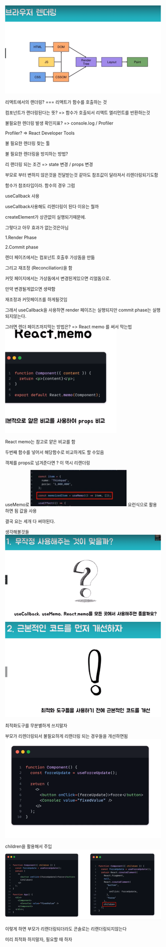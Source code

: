 ![Alt text](image-9.png)

리액트에서의 랜더링? === 리액트가 함수를 호출하는 것

컴포넌트가 랜더링된다는 뜻? => 함수가 호출되서 리액트 엘리먼트를 반환하는것

불필요한 렌더링 발생 확인지표? => console.log / Profiler

Profiler? => React Developer Tools

불 필요한 렌더링 찾는 툴

불 필요한 렌더링을 방지하는 방법?

리 랜더링 되는 조건 => state 변경 / props 변경

부모로 부터 변하지 않은것을 전달받는것 같아도 참조값이 달라져서 리렌더링되기도함

함수가 참조타입이라. 함수의 경우 그럼

useCallback 사용

useCallback사용해도 리렌더링이 된다 이유는 뭘까

createElement가 상관없이 실행되기때문에.

그렇다고 아무 효과가 없는것은아님

1.Render Phase

2.Commit phase

렌더 페이즈에서는 컴포넌트 호출후 가상돔을 만듦

그리고 재조정 (Reconciliation)을 함

커밋 페이지에서는 가상돔에서 변경된게있으면 리얼돔으로.

만약 변경될게없으면 생략함

재조정과 커밋페이즈를 하게될것임

그래서 useCallback을 사용하면 render 페이즈는 실행되지만 commit phase는 실행되지않는다.

그러면 렌더 페이즈까지막는 방법은? => React memo 를 써서 막는법
![Alt text](image-10.png)

React memo는 참고로 얕은 비교를 함

두번째 함수를 넣어서 해당함수로 비교하게도 할 수있음

객체를 props로 넘겨준다면 ? 이 역시 리랜더링

useMemo로
![Alt text](image-11.png)
요런식으로 활용하면 됨 값을 사용

결국 요는 세개 다 써야된다.

생각해볼것들
![Alt text](image-12.png)
![Alt text](image-13.png)

최적화도구를 무분별하게 쓰지말자

부모가 리렌더링되서 불필요하게 리랜더링 되는 경우들을 개선하면됨![Alt text](image-15.png)

children을 활용해서 주입
![Alt text](image-14.png)

이렇게 하면 부모가 리랜더링되더라도 콘솔로는 리랜더링되지않는다

미리 최적화 하지말자, 필요할 때 하자
